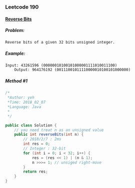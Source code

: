 


### Leetcode 190
#### [Reverse Bits](https://leetcode.com/problems/reverse-bits)

  

##### ***Problem:***

	Reverse bits of a given 32 bits unsigned integer.
	
##### ***Example:***

    Input: 43261596 (00000010100101000001111010011100)
        Output: 964176192 (00111001011110000010100101000000)


##### *Method #1*
``` java
/*
 *Author: yeh
 *Time: 2018_02_07
 *Language: Java
 *
 */

public class Solution {
    // you need treat n as an unsigned value
    public int reverseBits(int n) {
        // 2018/2/7 : 2ms
        int res = 0;
        // Integer : 32-bit
        for (int i = 0; i < 32; i++) {
            res = (res << 1) | (n & 1);
            n >>>= 1; // unsiged right-move
        }
        return res;
    }
}

```








